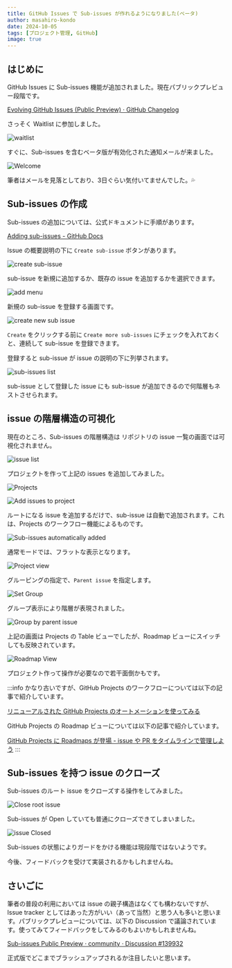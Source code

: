 ```yaml
---
title: GitHub Issues で Sub-issues が作れるようになりました(ベータ)
author: masahiro-kondo
date: 2024-10-05
tags: [プロジェクト管理, GitHub]
image: true
---
```


## はじめに
GitHub Issues に Sub-issues 機能が追加されました。現在パブリックプレビュー段階です。

[Evolving GitHub Issues (Public Preview) · GitHub Changelog](https://github.blog/changelog/2024-10-01-evolving-github-issues-public-preview/)

さっそく Waitlist に参加しました。

![waitlist](https://i.gyazo.com/7e612debe006706b1033ddcd83fcaff2.png)

すぐに、Sub-issues を含むベータ版が有効化された通知メールが来ました。

![Welcome](https://i.gyazo.com/a4c9046778c4f2273818c012020c2f65.png)

筆者はメールを見落としており、3日ぐらい気付いてませんでした。💦

## Sub-issues の作成
Sub-issues の追加については、公式ドキュメントに手順があります。

[Adding sub-issues - GitHub Docs](https://docs.github.com/en/issues/tracking-your-work-with-issues/using-issues/adding-sub-issues)

Issue の概要説明の下に `Create sub-issue` ボタンがあります。

![create sub-issue](https://i.gyazo.com/54408ce65248b3e2cebaed1a15481b91.png)

sub-issue を新規に追加するか、既存の issue を追加するかを選択できます。

![add menu](https://i.gyazo.com/2798d1871874b81fbb565f0e08c06579.png)

新規の sub-issue を登録する画面です。

![create new sub issue](https://i.gyazo.com/0242a680b97220a1e8e944ec62313784.png)

`Create` をクリックする前に `Create more sub-issues` にチェックを入れておくと、連続して sub-issue を登録できます。

登録すると sub-issue が issue の説明の下に列挙されます。

![sub-issues list](https://i.gyazo.com/d1140feaa7c6fc0ca4bb7d7e96e3c66e.png)

sub-issue として登録した issue にも sub-issue が追加できるので何階層もネストさせられます。

## issue の階層構造の可視化
現在のところ、Sub-issues の階層構造は リポジトリの issue 一覧の画面では可視化されません。

![issue list](https://i.gyazo.com/483e235d57f65d612a343a5b78587a52.png)

プロジェクトを作って上記の issues を追加してみました。

![Projects](https://i.gyazo.com/ae46cda4e8ea47a8da8564105f8f04f0.png)

![Add issues to project](https://i.gyazo.com/531ac2fd72d52d879cdfd91313f53c39.png)

ルートになる issue を追加するだけで、sub-issue は自動で追加されます。これは、Projects のワークフロー機能によるものです。

![Sub-issues automatically added](https://i.gyazo.com/79b71776af07ac8d3ebccd815c90c15d.png)

通常モードでは、フラットな表示となります。

![Project view](https://i.gyazo.com/e7309d286442937148fbe95033797ce1.png)

グルーピングの指定で、`Parent issue` を指定します。

![Set Group](https://i.gyazo.com/058bf940e8b428dc61ddd4bf67f66ba7.png)

グループ表示により階層が表現されました。

![Group by parent issue](https://i.gyazo.com/1614410ec508e8f8af200510c8169e18.png)

上記の画面は Projects の Table ビューでしたが、Roadmap ビューにスイッチしても反映されています。

![Roadmap View](https://i.gyazo.com/ed9953d16bc171d75ad5259c7397fd9a.png)

プロジェクト作って操作が必要なので若干面倒かもです。

:::info
かなり古いですが、GitHub Projects のワークフローについては以下の記事で紹介しています。

[リニューアルされた GitHub Projects のオートメーションを使ってみる](/blogs/2022/10/22/renewed-github-projects-automation/)

GitHub Projects の Roadmap ビューについては以下の記事で紹介しています。

[GitHub Projects に Roadmaps が登場 - issue や PR をタイムラインで管理しよう](/blogs/2023/03/28/github-projects-new-roadmaps-layout/)
:::

## Sub-issues を持つ issue のクローズ

Sub-issues のルート issue をクローズする操作をしてみました。

![Close root issue](https://i.gyazo.com/7e71e64d945377cacbc4a91770fbc813.png)

Sub-issues が Open していても普通にクローズできてしまいました。

![issue Closed](https://i.gyazo.com/46ce5a245bc031b158054bd983f22cb4.png)

Sub-issues の状態によりガードをかける機能は現段階ではないようです。

今後、フィードバックを受けて実装されるかもしれませんね。

## さいごに
筆者の普段の利用においては issue の親子構造はなくても構わないですが、Issue tracker としてはあった方がいい（あって当然）と思う人も多いと思います。パブリックプレビューについては、以下の Discussion で議論されています。使ってみてフィードバックをしてみるのもよいかもしれませんね。

[Sub-issues Public Preview · community · Discussion #139932](https://github.com/orgs/community/discussions/139932)

正式版でどこまでブラッシュアップされるか注目したいと思います。
